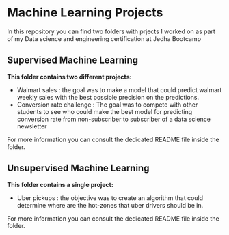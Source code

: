# Machine Learning Projects

In this repository you can find two folders with prjects I worked on as part of my Data science and engineering certification at Jedha Bootcamp

## Supervised Machine Learning

**This folder contains two different projects:**

- Walmart sales : the goal was to make a model that could predict walmart weekly sales with the best possible precision on the predictions. 
- Conversion rate challenge : The goal was to compete with other students to see who could make the best model for predicting conversion rate from non-subscriber to subscriber of a data science newsletter

For more information you can consult the dedicated README file inside the folder.

## Unsupervised Machine Learning

**This folder contains a single project:**

- Uber pickups : the objective was to create an algorithm that could determine where are the hot-zones that uber drivers should be in.

For more information you can consult the dedicated README file inside the folder.
